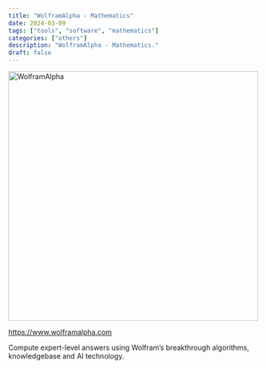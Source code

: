 ```yaml
---
title: "WolframAlpha - Mathematics"
date: 2024-03-09
tags: ["tools", "software", "mathematics"]
categories: ["others"]
description: "WolframAlpha - Mathematics."
draft: false
---
```


<img src="https://upload.wikimedia.org/wikipedia/commons/1/16/Wolfram_Alpha_logo.svg" alt="WolframAlpha" width="500" height="500">

https://www.wolframalpha.com

Compute expert-level answers using Wolfram’s breakthrough algorithms, knowledgebase and AI technology.
